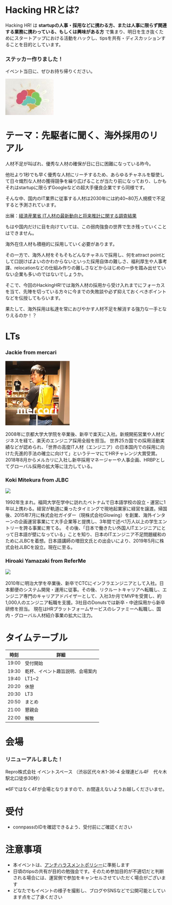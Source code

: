 # Hacking HRとは?

Hacking HR! は **startupの人事・採用などに携わる方、または人事に限らず関連する業務に携わっている、もしくは興味がある方** で集まり、明日を生き抜くためにスタートアップにおける活動をハックし、tipsを共有・ディスカッションすることを目的としています。

### ステッカー作りました！

イベント当日に、ぜひお持ち帰りください。

![](https://github.com/hacking-hr/hacking-hr/blob/master/meetups/7/stecker.png?raw=true)

# テーマ：先駆者に聞く、海外採用のリアル

人材不足が叫ばれ、優秀な人材の確保が日に日に困難になっている昨今。

他社より1秒でも早く優秀な人材にリーチするため、あらゆるチャネルを駆使して日々熾烈な人材の獲得競争を繰り広げることが当たり前になっており、しかもそれはstartupに限らずGoogleなどの超大手優良企業ですら同様です。

そんな中、国内のIT業界に従事する人材は2030年には約40~80万人規模で不足すると予測されています。

出展：[経済産業省 IT人材の最新動向と将来推計に関する調査結果](https://www.meti.go.jp/policy/it_policy/jinzai/27FY/ITjinzai_report_summary.pdf)

もはや国内だけに目を向けていては、この弱肉強食の世界で生き残っていくことはできません。

海外在住人材も積極的に採用していく必要があります。

その一方で、海外人材をそもそもどんなチャネルで採用し、何をattract pointとして口説けばよいのかわからないといった採用自体の難しさ、福利厚生や人事考課、relocationなどの仕組み作りの難しさなどからはじめの一歩を踏み出せていない企業も多いのではないでしょうか。

そこで、今回のHackingHR!では海外人材の採用から受け入れまでにフォーカスを当て、先陣を切っている方々に今までの失敗談や必ず抑えておくべきポイントなどを伝授してもらいます。

果たして、海外採用は私達を常におびやかす人材不足を解消する強力な一手となりえるのか！？


# LTs

### Jackie from mercari
![](https://github.com/hacking-hr/hacking-hr/blob/master/meetups/8/jackie.png?raw=true)

2008年に京都大学大学院を卒業後、新卒で楽天に入社。新規開拓営業や人材ビジネスを経て、楽天のエンジニア採用全般を担当。
世界25カ国での採用活動実績などが認められ、「世界の高度IT人材（エンジニア）の日本国内での採用に向けた先進的手法の確立に向けて」というテーマにてHRチャレンジ大賞受賞。
2018年8月からメルカリに入社し新卒採用マネージャーや人事企画、HRBPとしてグローバル採用の拡大等に注力している。

### Koki Mitekura from JLBC
![](https://github.com/hacking-hr/hacking-hr/blob/master/meetups/8/mitekura.png?raw=true)

1992年生まれ。福岡大学在学中に訪れたベトナムで日本語学校の設立・運営に1年以上携わる。経営が軌道に乗ったタイミングで現地起業家に経営を譲渡。帰国後、2015年7月に株式会社ガイダー（現株式会社Glowing）を創業、海外インターンの企画運営事業にて大手企業等と提携し、3年間で述べ1万人以上の学生エントリーを誇る事業に育てる。
その後、「日本で働きたい外国人ITエンジニアにとって日本語が壁になっている」ことを知り、日本のITエンジニア不足問題緩和のためにJLBCを着想。日本語講師の増田文氏との出会いにより、2019年5月に株式会社JLBCを設立。現在に至る。

### Hiroaki Yamazaki from ReferMe
![](https://github.com/hacking-hr/hacking-hr/blob/master/meetups/8/yamazaki.png?raw=true)

2010年に明治大学を卒業後、新卒でCTCにインフラエンジニアとして入社。日本郵便のシステム開発・運用に従事。その後、リクルートキャリアへ転職し、エンジニア専門のキャリアアドバイザーとして、入社3か月でMVPを受賞し、約1,000人のエンジニア転職を支援。3社目のDonutsでは新卒・中途採用から新卒研修を担当。
現在はHRプラットフォームサービスのレファミーへ転職し、国内・グローバル人材紹介事業の拡大に注力。

# タイムテーブル

時刻 | 詳細
--- | ---
19:00 | 受付開始
19:30 | 乾杯、イベント趣旨説明、会場案内
19:40 | LT1~2
20:20 | 休憩
20:30 | LT3
20:50 | まとめ
21:00 | 懇親会
22:00 | 解散

# 会場
### リニューアルしました！

Repro株式会社 イベントスペース （渋谷区代々木1-36-4 全理連ビル4F　代々木駅北口徒歩30秒）

※6Fではなく4Fが会場となりますので、お間違えないようお越しくださいませ。

# 受付

- connpassのIDを確認できるよう、受付前にご確認ください

# 注意事項

- 本イベントは、[アンチハラスメントポリシー](http://25.ruby.or.jp/coc.ja.html)に準拠します
- 日頃のtipsの共有が目的の勉強会です。そのため参加目的が不適切だと判断される場合には、運営側で参加をキャンセルさせていただく場合がございます
- どなたでもイベントの様子を撮影し、ブログやSNSなどで公開可能としています点をご了承ください
